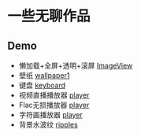 # 一些无聊作品

## Demo

- 懒加载+全屏+透明+滚屏 [ImageView](./ImageView/)
- 壁纸 [wallpaper1](./wallpaper1/)
- 键盘 [keyboard](./keyboard/)
- 视频直播播放器 [player](./player/index.html)
- Flac无损播放器 [player](./player/music.html)
- 字符画播放器 [player](./TXTplayer/)
- 背景水波纹 [ripples](./ripples/)